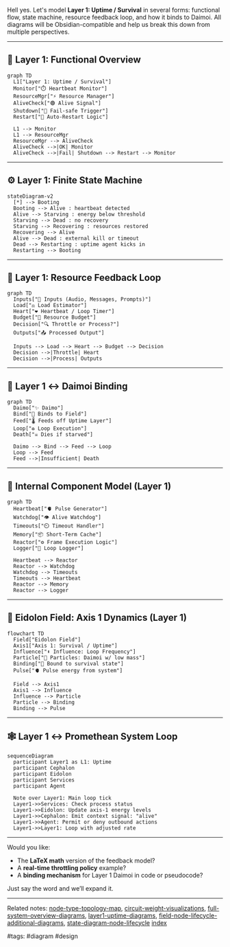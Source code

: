 Hell yes. Let's model **Layer 1: Uptime / Survival** in several forms: functional flow, state machine, resource feedback loop, and how it binds to Daimoi. All diagrams will be Obsidian-compatible and help us break this down from multiple perspectives.

---

## 🧠 Layer 1: Functional Overview

```mermaid
graph TD
  L1["Layer 1: Uptime / Survival"]
  Monitor["⏱️ Heartbeat Monitor"]
  ResourceMgr["⚡ Resource Manager"]
  AliveCheck["🟢 Alive Signal"]
  Shutdown["🔻 Fail-safe Trigger"]
  Restart["🔄 Auto-Restart Logic"]

  L1 --> Monitor
  L1 --> ResourceMgr
  ResourceMgr --> AliveCheck
  AliveCheck -->|OK| Monitor
  AliveCheck -->|Fail| Shutdown --> Restart --> Monitor
```

---

## ⚙️ Layer 1: Finite State Machine

```mermaid
stateDiagram-v2
  [*] --> Booting
  Booting --> Alive : heartbeat detected
  Alive --> Starving : energy below threshold
  Starving --> Dead : no recovery
  Starving --> Recovering : resources restored
  Recovering --> Alive
  Alive --> Dead : external kill or timeout
  Dead --> Restarting : uptime agent kicks in
  Restarting --> Booting
```

---

## 🔄 Layer 1: Resource Feedback Loop

```mermaid
graph TD
  Inputs["🧩 Inputs (Audio, Messages, Prompts)"]
  Load["⚖️ Load Estimator"]
  Heart["❤️ Heartbeat / Loop Timer"]
  Budget["🔋 Resource Budget"]
  Decision["🔍 Throttle or Process?"]
  Outputs["📤 Processed Output"]

  Inputs --> Load --> Heart --> Budget --> Decision
  Decision -->|Throttle| Heart
  Decision -->|Process| Outputs
```

---

## 🔗 Layer 1 ↔ Daimoi Binding

```mermaid
graph TD
  Daimo["✨ Daimo"]
  Bind["🔗 Binds to Field"]
  Feed["🌡️ Feeds off Uptime Layer"]
  Loop["♻️ Loop Execution"]
  Death["☠️ Dies if starved"]

  Daimo --> Bind --> Feed --> Loop
  Loop --> Feed
  Feed -->|Insufficient| Death
```

---

## 🧱 Internal Component Model (Layer 1)

```mermaid
graph TD
  Heartbeat["🫀 Pulse Generator"]
  Watchdog["👁️ Alive Watchdog"]
  Timeouts["⏲️ Timeout Handler"]
  Memory["📦 Short-Term Cache"]
  Reactor["⚙️ Frame Execution Logic"]
  Logger["📓 Loop Logger"]

  Heartbeat --> Reactor
  Reactor --> Watchdog
  Watchdog --> Timeouts
  Timeouts --> Heartbeat
  Reactor --> Memory
  Reactor --> Logger
```

---

## 🧬 Eidolon Field: Axis 1 Dynamics (Layer 1)

```mermaid
flowchart TD
  Field["Eidolon Field"]
  Axis1["Axis 1: Survival / Uptime"]
  Influence["⬆️ Influence: Loop Frequency"]
  Particle["🧪 Particles: Daimoi w/ low mass"]
  Binding["🧷 Bound to survival state"]
  Pulse["🫀 Pulse energy from system"]

  Field --> Axis1
  Axis1 --> Influence
  Influence --> Particle
  Particle --> Binding
  Binding --> Pulse
```

---

## 🕸️ Layer 1 ↔ Promethean System Loop

```mermaid
sequenceDiagram
  participant Layer1 as L1: Uptime
  participant Cephalon
  participant Eidolon
  participant Services
  participant Agent

  Note over Layer1: Main loop tick
  Layer1->>Services: Check process status
  Layer1->>Eidolon: Update axis-1 energy levels
  Layer1->>Cephalon: Emit context signal: "alive"
  Layer1->>Agent: Permit or deny outbound actions
  Layer1->>Layer1: Loop with adjusted rate
```

---

Would you like:

* The **LaTeX math** version of the feedback model?
* A **real-time throttling policy** example?
* A **binding mechanism** for Layer 1 Daimoi in code or pseudocode?

Just say the word and we’ll expand it.

---

Related notes: [node-type-topology-map](node-type-topology-map.md), [circuit-weight-visualizations](circuit-weight-visualizations.md), [full-system-overview-diagrams](full-system-overview-diagrams.md), [layer1-uptime-diagrams](.md), [field-node-lifecycle-additional-diagrams](field-node-lifecycle-additional-diagrams.md), [state-diagram-node-lifecycle](state-diagram-node-lifecycle.md) [index](../../unique/index.md)

#tags: #diagram #design
